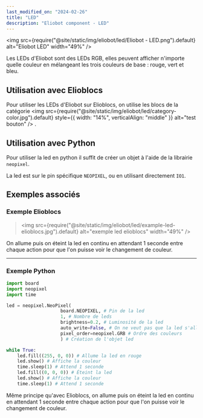 ```yaml
---
last_modified_on: "2024-02-26"
title: "LED"
description: "Eliobot component - LED"
---
```



<img src={require("@site/static/img/eliobot/led/Eliobot - LED.png").default} alt="Eliobot LED" width="49%" />

Les LEDs d'Eliobot sont des LEDs RGB, elles peuvent afficher n'importe quelle couleur en mélangeant les trois couleurs de base : rouge, vert et bleu.

## Utilisation avec Elioblocs

Pour utiliser les LEDs d'Eliobot sur Elioblocs, on utilise les blocs de la catégorie <img src={require("@site/static/img/eliobot/led/category-color.jpg").default} style={{ width: "14%", verticalAlign: "middle" }} alt="test bouton" /> .

## Utilisation avec Python

Pour utiliser la led en python il suffit de créer un objet à l'aide de la librairie `neopixel`.

La led est sur le pin spécifique `NEOPIXEL`, ou en utilisant directement `IO1`.

## Exemples associés

### Exemple Elioblocs

>
> <img src={require("@site/static/img/eliobot/led/example-led-elioblocs.jpg").default} alt="exemple led elioblocs" width="49%" />
> 

On allume puis on éteint la led en continu en attendant 1 seconde entre chaque action pour que l'on puisse voir le changement de couleur.

---

### Exemple Python

```python
import board
import neopixel
import time

led = neopixel.NeoPixel(
                    board.NEOPIXEL, # Pin de la led
                    1, # Nombre de leds
                    brightness=0.2, # Luminosité de la led
                    auto_write=False, # On ne veut pas que la led s'allume automatiquement
                    pixel_order=neopixel.GRB # Ordre des couleurs
                    ) # Création de l'objet led

while True:
    led.fill((255, 0, 0)) # Allume la led en rouge
    led.show() # Affiche la couleur
    time.sleep(1) # Attend 1 seconde
    led.fill((0, 0, 0)) # Éteint la led
    led.show() # Affiche la couleur
    time.sleep(1) # Attend 1 seconde
```

Même principe qu'avec Elioblocs, on allume puis on éteint la led en continu en attendant 1 seconde entre chaque action pour que l'on puisse voir le changement de couleur.


